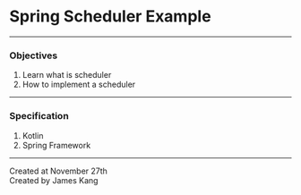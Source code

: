 # Spring Scheduler Example

---

### Objectives
1. Learn what is scheduler
2. How to implement a scheduler

---

### Specification
1. Kotlin
2. Spring Framework

---

Created at November 27th<br>
Created by James Kang